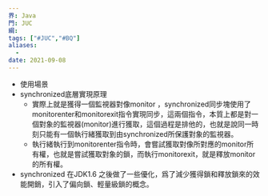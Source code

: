 ```yaml
---
界: Java
門: JUC
綱: 
tags: ["#JUC","#BQ"]
aliases:
  - 
date: 2021-09-08
---
```


-   使用場景
-   synchronized底層實現原理
    -   實際上就是獲得一個監視器對像monitor ，synchronized同步塊使用了monitorenter和monitorexit指令實現同步，這兩個指令，本質上都是對一個對象的監視器(monitor)進行獲取，這個過程是排他的，也就是說同一時刻只能有一個執行緒獲取到由synchronized所保護對象的監視器。
    -   執行緒執行到monitorenter指令時，會嘗試獲取對像所對應的monitor所有權，也就是嘗試獲取對象的鎖，而執行monitorexit，就是釋放monitor的所有權。
-   synchronized 在JDK1.6 之後做了一些優化，爲了減少獲得鎖和釋放鎖來的效能開銷，引入了偏向鎖、輕量級鎖的概念。